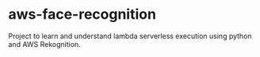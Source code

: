 # aws-face-recognition
Project to learn and understand lambda serverless execution using python and AWS Rekognition.
